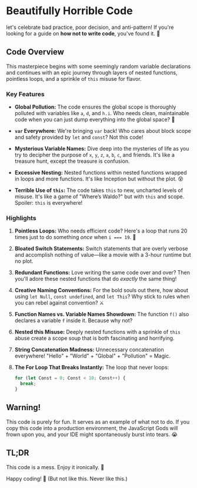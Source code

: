 # Beautifully Horrible Code

let's celebrate bad practice, poor decision, and anti-pattern! If you're looking for a guide on **how not to write code**, you've found it. 🥳

## Code Overview

This masterpiece begins with some seemingly random variable declarations and continues with an epic journey through layers of nested functions, pointless loops, and a sprinkle of `this` misuse for flavor.

### Key Features

- **Global Pollution:** The code ensures the global scope is thoroughly polluted with variables like `a`, `d`, and `h.i`. Who needs clean, maintainable code when you can just dump everything into the global space? 🎨

- **`var` Everywhere:** We're bringing `var` back! Who cares about block scope and safety provided by `let` and `const`? Not this code!

- **Mysterious Variable Names:** Dive deep into the mysteries of life as you try to decipher the purpose of `x`, `y`, `z`, `a`, `b`, `c`, and friends. It's like a treasure hunt, except the treasure is confusion.

- **Excessive Nesting:** Nested functions within nested functions wrapped in loops and more functions. It's like Inception but without the plot. 😵

- **Terrible Use of `this`:** The code takes `this` to new, uncharted levels of misuse. It's like a game of "Where’s Waldo?" but with `this` and scope. Spoiler: `this` is everywhere!

### Highlights

1. **Pointless Loops:** Who needs efficient code? Here's a loop that runs 20 times just to do something _once_ when `i === 19`. 🤯

2. **Bloated Switch Statements:** Switch statements that are overly verbose and accomplish nothing of value—like a movie with a 3-hour runtime but no plot.

3. **Redundant Functions:** Love writing the same code over and over? Then you'll adore these nested functions that do _exactly_ the same thing!

4. **Creative Naming Conventions:** For the bold souls out there, how about using `let Null`, `const undefined`, and `let This`? Why stick to rules when you can rebel against convention? ⚔️

5. **Function Names vs. Variable Names Showdown:** The function `f()` also declares a variable `f` inside it. Because why not?

6. **Nested this Misuse:** Deeply nested functions with a sprinkle of `this` abuse create a scope soup that is both fascinating and horrifying.

7. **String Concatenation Madness:** Unnecessary concatenation everywhere! "Hello" + "World" + "Global" + "Pollution" = Magic.

8. **The For Loop That Breaks Instantly:** The loop that never loops:
   ```javascript
   for (let Const = 0; Const < 10; Const++) {
     break;
   }
   ```

## Warning!

This code is purely for fun. It serves as an example of what not to do. If you copy this code into a production environment, the JavaScript Gods will frown upon you, and your IDE might spontaneously burst into tears. 😭

## TL;DR

This code is a mess. Enjoy it ironically. 🍿

Happy coding! 🎉 (But not like this. Never like this.)
